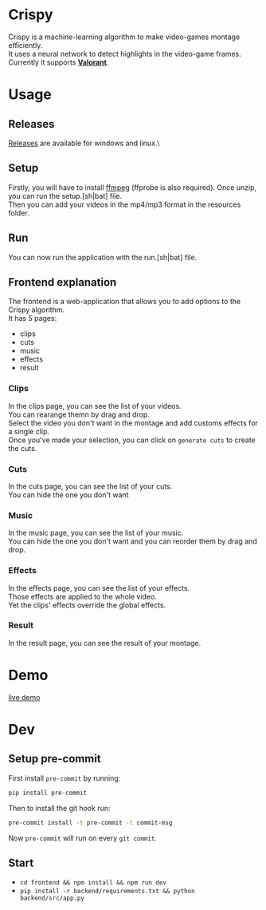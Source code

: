 # Crispy
Crispy is a machine-learning algorithm to make video-games montage efficiently.\
It uses a neural network to detect highlights in the video-game frames.\
Currently it supports **[Valorant](https://playvalorant.com/)**.
# Usage
## Releases
[Releases](https://github.com/Flowtter/crispy/releases) are available for windows and linux.\

## Setup
Firstly, you will have to install [ffmpeg](https://ffmpeg.org/about.html) (ffprobe is also required).
Once unzip, you can run the setup.[sh|bat] file.\
Then you can add your videos in the mp4/mp3 format in the resources folder.

## Run
You can now run the application with the run.[sh|bat] file.

## Frontend explanation
The frontend is a web-application that allows you to add options to the Crispy algorithm.\
It has 5 pages:
- clips
- cuts
- music
- effects
- result

### Clips
In the clips page, you can see the list of your videos.\
You can rearange themn by drag and drop.\
Select the video you don't want in the montage and add customs effects for a single clip.\
Once you've made your selection, you can click on `generate cuts` to create the cuts.

### Cuts
In the cuts page, you can see the list of your cuts.\
You can hide the one you don't want

### Music
In the music page, you can see the list of your music.\
You can hide the one you don't want and you can reorder them by drag and drop.

### Effects
In the effects page, you can see the list of your effects.\
Those effects are applied to the whole video.\
Yet the clips' effects override the global effects.

### Result
In the result page, you can see the result of your montage.

# Demo
[live demo](https://crispy.gyroskan.com/)
# Dev
## Setup pre-commit
First install `pre-commit` by running:
```sh
pip install pre-commit
```
Then to install the git hook run:
```sh
pre-commit install -t pre-commit -t commit-msg
```

Now `pre-commit` will run on every `git commit`.


## Start
- `cd frontend && npm install && npm run dev`
- `pip install -r backend/requirements.txt && python backend/src/app.py`
